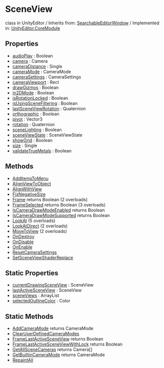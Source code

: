 # SceneView
class in UnityEditor
 / Inherits from: <a href="https://docs.unity3d.com/6000.1/Documentation/ScriptReference/SearchableEditorWindow.html">SearchableEditorWindow</a> / Implemented in: <a href="https://docs.unity3d.com/6000.1/Documentation/ScriptReference/UnityEditor.CoreModule.html">UnityEditor.CoreModule</a>

## Properties
- <a href="https://docs.unity3d.com/6000.1/Documentation/ScriptReference/SceneView-audioPlay.html">audioPlay</a> : Boolean
- <a href="https://docs.unity3d.com/6000.1/Documentation/ScriptReference/SceneView-camera.html">camera</a> : Camera
- <a href="https://docs.unity3d.com/6000.1/Documentation/ScriptReference/SceneView-cameraDistance.html">cameraDistance</a> : Single
- <a href="https://docs.unity3d.com/6000.1/Documentation/ScriptReference/SceneView-cameraMode.html">cameraMode</a> : CameraMode
- <a href="https://docs.unity3d.com/6000.1/Documentation/ScriptReference/SceneView-cameraSettings.html">cameraSettings</a> : CameraSettings
- <a href="https://docs.unity3d.com/6000.1/Documentation/ScriptReference/SceneView-cameraViewport.html">cameraViewport</a> : Rect
- <a href="https://docs.unity3d.com/6000.1/Documentation/ScriptReference/SceneView-drawGizmos.html">drawGizmos</a> : Boolean
- <a href="https://docs.unity3d.com/6000.1/Documentation/ScriptReference/SceneView-in2DMode.html">in2DMode</a> : Boolean
- <a href="https://docs.unity3d.com/6000.1/Documentation/ScriptReference/SceneView-isRotationLocked.html">isRotationLocked</a> : Boolean
- <a href="https://docs.unity3d.com/6000.1/Documentation/ScriptReference/SceneView-isUsingSceneFiltering.html">isUsingSceneFiltering</a> : Boolean
- <a href="https://docs.unity3d.com/6000.1/Documentation/ScriptReference/SceneView-lastSceneViewRotation.html">lastSceneViewRotation</a> : Quaternion
- <a href="https://docs.unity3d.com/6000.1/Documentation/ScriptReference/SceneView-orthographic.html">orthographic</a> : Boolean
- <a href="https://docs.unity3d.com/6000.1/Documentation/ScriptReference/SceneView-pivot.html">pivot</a> : Vector3
- <a href="https://docs.unity3d.com/6000.1/Documentation/ScriptReference/SceneView-rotation.html">rotation</a> : Quaternion
- <a href="https://docs.unity3d.com/6000.1/Documentation/ScriptReference/SceneView-sceneLighting.html">sceneLighting</a> : Boolean
- <a href="https://docs.unity3d.com/6000.1/Documentation/ScriptReference/SceneView-sceneViewState.html">sceneViewState</a> : SceneViewState
- <a href="https://docs.unity3d.com/6000.1/Documentation/ScriptReference/SceneView-showGrid.html">showGrid</a> : Boolean
- <a href="https://docs.unity3d.com/6000.1/Documentation/ScriptReference/SceneView-size.html">size</a> : Single
- <a href="https://docs.unity3d.com/6000.1/Documentation/ScriptReference/SceneView-validateTrueMetals.html">validateTrueMetals</a> : Boolean

## Methods
- <a href="https://docs.unity3d.com/6000.1/Documentation/ScriptReference/SceneView.AddItemsToMenu.html">AddItemsToMenu</a>
- <a href="https://docs.unity3d.com/6000.1/Documentation/ScriptReference/SceneView.AlignViewToObject.html">AlignViewToObject</a>
- <a href="https://docs.unity3d.com/6000.1/Documentation/ScriptReference/SceneView.AlignWithView.html">AlignWithView</a>
- <a href="https://docs.unity3d.com/6000.1/Documentation/ScriptReference/SceneView.FixNegativeSize.html">FixNegativeSize</a>
- <a href="https://docs.unity3d.com/6000.1/Documentation/ScriptReference/SceneView.Frame.html">Frame</a> returns Boolean (2 overloads)
- <a href="https://docs.unity3d.com/6000.1/Documentation/ScriptReference/SceneView.FrameSelected.html">FrameSelected</a> returns Boolean (3 overloads)
- <a href="https://docs.unity3d.com/6000.1/Documentation/ScriptReference/SceneView.IsCameraDrawModeEnabled.html">IsCameraDrawModeEnabled</a> returns Boolean
- <a href="https://docs.unity3d.com/6000.1/Documentation/ScriptReference/SceneView.IsCameraDrawModeSupported.html">IsCameraDrawModeSupported</a> returns Boolean
- <a href="https://docs.unity3d.com/6000.1/Documentation/ScriptReference/SceneView.LookAt.html">LookAt</a> (5 overloads)
- <a href="https://docs.unity3d.com/6000.1/Documentation/ScriptReference/SceneView.LookAtDirect.html">LookAtDirect</a> (2 overloads)
- <a href="https://docs.unity3d.com/6000.1/Documentation/ScriptReference/SceneView.MoveToView.html">MoveToView</a> (2 overloads)
- <a href="https://docs.unity3d.com/6000.1/Documentation/ScriptReference/SceneView.OnDestroy.html">OnDestroy</a>
- <a href="https://docs.unity3d.com/6000.1/Documentation/ScriptReference/SceneView.OnDisable.html">OnDisable</a>
- <a href="https://docs.unity3d.com/6000.1/Documentation/ScriptReference/SceneView.OnEnable.html">OnEnable</a>
- <a href="https://docs.unity3d.com/6000.1/Documentation/ScriptReference/SceneView.ResetCameraSettings.html">ResetCameraSettings</a>
- <a href="https://docs.unity3d.com/6000.1/Documentation/ScriptReference/SceneView.SetSceneViewShaderReplace.html">SetSceneViewShaderReplace</a>

## Static Properties
- <a href="https://docs.unity3d.com/6000.1/Documentation/ScriptReference/SceneView-currentDrawingSceneView.html">currentDrawingSceneView</a> : SceneView
- <a href="https://docs.unity3d.com/6000.1/Documentation/ScriptReference/SceneView-lastActiveSceneView.html">lastActiveSceneView</a> : SceneView
- <a href="https://docs.unity3d.com/6000.1/Documentation/ScriptReference/SceneView-sceneViews.html">sceneViews</a> : ArrayList
- <a href="https://docs.unity3d.com/6000.1/Documentation/ScriptReference/SceneView-selectedOutlineColor.html">selectedOutlineColor</a> : Color

## Static Methods
- <a href="https://docs.unity3d.com/6000.1/Documentation/ScriptReference/SceneView.AddCameraMode.html">AddCameraMode</a> returns CameraMode
- <a href="https://docs.unity3d.com/6000.1/Documentation/ScriptReference/SceneView.ClearUserDefinedCameraModes.html">ClearUserDefinedCameraModes</a>
- <a href="https://docs.unity3d.com/6000.1/Documentation/ScriptReference/SceneView.FrameLastActiveSceneView.html">FrameLastActiveSceneView</a> returns Boolean
- <a href="https://docs.unity3d.com/6000.1/Documentation/ScriptReference/SceneView.FrameLastActiveSceneViewWithLock.html">FrameLastActiveSceneViewWithLock</a> returns Boolean
- <a href="https://docs.unity3d.com/6000.1/Documentation/ScriptReference/SceneView.GetAllSceneCameras.html">GetAllSceneCameras</a> returns Camera[]
- <a href="https://docs.unity3d.com/6000.1/Documentation/ScriptReference/SceneView.GetBuiltinCameraMode.html">GetBuiltinCameraMode</a> returns CameraMode
- <a href="https://docs.unity3d.com/6000.1/Documentation/ScriptReference/SceneView.RepaintAll.html">RepaintAll</a>
